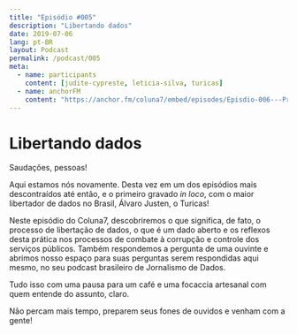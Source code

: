 ```yaml
---
title: "Episódio #005"
description: "Libertando dados"
date: 2019-07-06
lang: pt-BR
layout: Podcast
permalink: /podcast/005
meta:
  - name: participants
    content: [judite-cypreste, leticia-silva, turicas]
  - name: anchorFM
    content: "https://anchor.fm/coluna7/embed/episodes/Episdio-006---Privacidade-para-Jornalistas-e4se3l"
---
```


# Libertando dados

Saudações, pessoas!

Aqui estamos nós novamente. Desta vez em um dos episódios mais descontraídos até então, e o primeiro gravado _in loco_, com o maior libertador de dados no Brasil, Álvaro Justen, o Turicas!

Neste episódio do Coluna7, descobriremos o que significa, de fato, o processo de libertação de dados, o que é um dado aberto e os reflexos desta prática nos processos de combate à corrupção e controle dos serviços públicos. Também respondemos a pergunta de uma ouvinte e abrimos nosso espaço para suas perguntas serem respondidas aqui mesmo, no seu podcast brasileiro de Jornalismo de Dados.

Tudo isso com uma pausa para um café e uma focaccia artesanal com quem entende do assunto, claro.

Não percam mais tempo, preparem seus fones de ouvidos e venham com a gente!

<!-- ### Links deste episódio:

- Financiamento coletivo do Colaborados - [https://apoia.se/colaboradados](https://apoia.se/colaboradados)

## Links Comentados no Episódio

- [Brasil.io](https://brasil.io/home)
- [Blog Brasil.io > Classificando Nomes por Gênero Usando Dados Públicos ](https://blog.brasil.io/2019/05/31/classificando-nomes-por-genero-usando-dados-publicos/) -->
